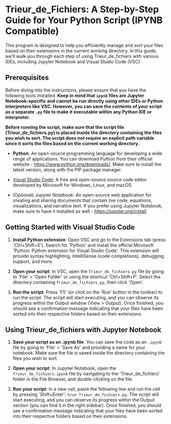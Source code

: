 # Trieur\_de\_Fichiers: A Step-by-Step Guide for Your Python Script (IPYNB Compatible)

This program is designed to help you efficiently manage and sort your files based on their extensions in the current working directory. In this guide, we'll walk you through each step of using Trieur\_de\_fichiers with various IDEs, including Jupyter Notebook and Visual Studio Code (VSC).

## Prerequisites

Before diving into the instructions, please ensure that you have the following tools installed:
**Keep in mind that `ipynb` files are Jupyter Notebook-specific and cannot be run directly using other IDEs or Python interpreters like VSC. However, you can save the contents of your script as a separate `.py` file to make it executable within any Python IDE or interpreter.**

**Before running the script, make sure that the script file (Trieur\_de\_fichiers.py) is placed inside the directory containing the files you wish to sort. The script does not require an explicit path variable since it sorts the files based on the current working directory.**  

- **Python**: An open-source programming language for developing a wide range of applications. You can download Python from their official website - <https://www.python.org/downloads/>. Make sure to install the latest version, along with the PIP package manager.  
  
- [Visual Studio Code](https://code.visualstudio.com/Download): A free and open-source source code editor developed by Microsoft for Windows, Linux, and macOS.  
  
- (Optional) Jupyter Notebook: An open-source web application for creating and sharing documents that contain live code, equations, visualizations, and narrative text. If you prefer using Jupyter Notebook, make sure to have it installed as well - <https://jupyter.org/install>.  

## Getting Started with Visual Studio Code

1. **Install Python extension**: Open VSC and go to the Extensions tab (press 'Ctrl+Shift+X'). Search for 'Python' and install the official Microsoft 'Python: Python extension for Visual Studio Code'. This extension will provide syntax highlighting, IntelliSense (code completions), debugging support, and more.  
  
2. **Open your script**: In VSC, open the `Trieur_de_fichiers.py` file by going to 'File' > 'Open Folder' or using the shortcut 'Ctrl+Shift+P'. Select the directory containing `Trieur_de_fichiers.py`, then click 'Open'.  
  
3. **Run the script**: Press 'F5' (or click on the 'Run' button in the toolbar) to run the script. The script will start executing, and you can observe its progress within the Output window (View > Output). Once finished, you should see a confirmation message indicating that your files have been sorted into their respective folders based on their extensions.  

## Using Trieur\_de\_fichiers with Jupyter Notebook

1. **Save your script as an .ipynb file**: You can save the code as an `.ipynb` file by going to 'File' > 'Save As' and providing a name for your notebook. Make sure the file is saved inside the directory containing the files you wish to sort.
  
2. **Open your script**: In Jupyter Notebook, open the `Trieur_de_fichiers.ipynb` file by navigating to the 'Trieur\_de\_fichiers' folder in the File Browser, and double-clicking on the file.
  
3. **Run your script**: In a new cell, paste the following line and run the cell by pressing 'Shift+Enter': `%run Trieur_de_fichiers.py`. The script will start executing, and you can observe its progress within the Output section (you can find it in the right sidebar). Once finished, you should see a confirmation message indicating that your files have been sorted into their respective folders based on their extensions.
